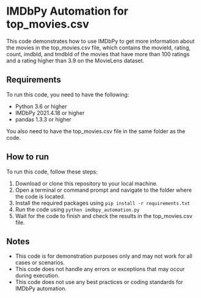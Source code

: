 # IMDbPy Automation for top_movies.csv

This code demonstrates how to use IMDbPy to get more information about the movies in the top_movies.csv file, which contains the movieId, rating, count, imdbId, and tmdbId of the movies that have more than 100 ratings and a rating higher than 3.9 on the MovieLens dataset.

## Requirements

To run this code, you need to have the following:

- Python 3.6 or higher
- IMDbPy 2021.4.18 or higher
- pandas 1.3.3 or higher

You also need to have the top_movies.csv file in the same folder as the code.

## How to run

To run this code, follow these steps:

1. Download or clone this repository to your local machine.
2. Open a terminal or command prompt and navigate to the folder where the code is located.
3. Install the required packages using `pip install -r requirements.txt`
4. Run the code using `python imdbpy_automation.py`
5. Wait for the code to finish and check the results in the top_movies.csv file.

## Notes

- This code is for demonstration purposes only and may not work for all cases or scenarios.
- This code does not handle any errors or exceptions that may occur during execution.
- This code does not use any best practices or coding standards for IMDbPy automation.
